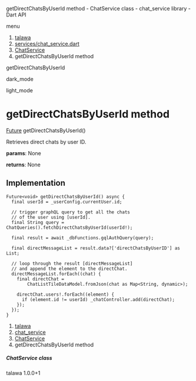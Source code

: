 




getDirectChatsByUserId method - ChatService class - chat\_service library - Dart API







menu

1. [talawa](../../index.html)
2. [services/chat\_service.dart](../../file-___home_harshil_Desktop_open-source_palisadoes_talawa_lib_services_chat_service/)
3. [ChatService](../../file-___home_harshil_Desktop_open-source_palisadoes_talawa_lib_services_chat_service/ChatService-class.html)
4. getDirectChatsByUserId method

getDirectChatsByUserId


dark\_mode

light\_mode




# getDirectChatsByUserId method


[Future](https://api.flutter.dev/flutter/dart-core/Future-class.html)<void>
getDirectChatsByUserId()

Retrieves direct chats by user ID.

**params**:
None

**returns**:
None


## Implementation

```
Future<void> getDirectChatsByUserId() async {
  final userId = _userConfig.currentUser.id;

  // trigger graphQL query to get all the chats
  // of the user using [userId].
  final String query = ChatQueries().fetchDirectChatsByUserId(userId!);

  final result = await _dbFunctions.gqlAuthQuery(query);

  final directMessageList = result.data?['directChatsByUserID'] as List;

  // loop through the result [directMessageList]
  // and append the element to the directChat.
  directMessageList.forEach((chat) {
    final directChat =
        ChatListTileDataModel.fromJson(chat as Map<String, dynamic>);

    directChat.users!.forEach((element) {
      if (element.id != userId) _chatController.add(directChat);
    });
  });
}
```

 


1. [talawa](../../index.html)
2. [chat\_service](../../file-___home_harshil_Desktop_open-source_palisadoes_talawa_lib_services_chat_service/)
3. [ChatService](../../file-___home_harshil_Desktop_open-source_palisadoes_talawa_lib_services_chat_service/ChatService-class.html)
4. getDirectChatsByUserId method

##### ChatService class





talawa
1.0.0+1






